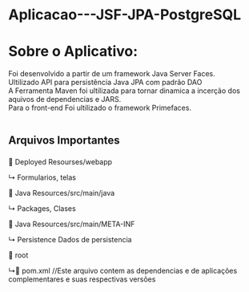 # Aplicacao---JSF-JPA-PostgreSQL

</head>
<body>

<div class="header">
  <h1>Sobre o Aplicativo:</h1>
  <p>Foi desenvolvido a partir de um framework Java Server Faces. <br/>
  Ultilizado API para persistência Java JPA com padrão DAO <br/>
  A Ferramenta Maven foi ultilizada para tornar dinamica a incerção dos aquivos de dependencias e JARS. <br/>
  Para o front-end Foi ultilizado o framework Primefaces.  <br/></p>
</div>

<div class="row">
  <div class="column">
    <h2> Arquivos Importantes</h2>
		<h3></h3>
		<p>📂 Deployed Resourses/webapp</p>
		<p>    ↳ Formularios, telas  </p>
		<p>📂 Java Resources/src/main/java</p>
		<p>    ↳ Packages, Clases  </p>
		<p>📂 Java Resources/src/main/META-INF</p>
		<p>    ↳ Persistence  Dados de persistencia</p>
		<p>📂 root</p>
		<p> ↳📄 pom.xml    //Este arquivo contem as dependencias e de aplicações complementares e suas respectivas versões</p>
		
  </div>
  
  

</body>
</html>

